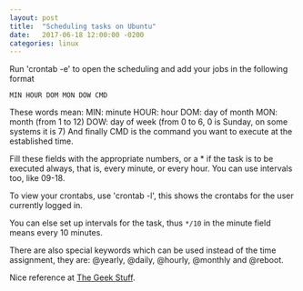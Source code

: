 ```yaml
---
layout: post
title:  "Scheduling tasks on Ubuntu"
date:   2017-06-18 12:00:00 -0200
categories: linux
---
```


Run 'crontab -e' to open the scheduling and add your jobs in the following format

    MIN HOUR DOM MON DOW CMD

These words mean:
MIN: minute
HOUR: hour
DOM: day of month
MON: month (from 1 to 12)
DOW: day of week (from 0 to 6, 0 is Sunday, on some systems it is 7)
And finally CMD is the command you want to execute at the established time.

Fill these fields with the appropriate numbers, or a * if the task is to be executed always, that is,
every minute, or every hour. You can use intervals too, like 09-18.

To view your crontabs, use 'crontab -l', this shows the crontabs for the user currently logged in.

You can else set up intervals for the task, thus `*/10` in the minute field means every 10 minutes.

There are also special keywords which can be used instead of the time assignment, they are: @yearly, @daily, @hourly, @monthly and @reboot.

Nice reference at [The Geek Stuff][geek].

[geek]: http://www.thegeekstuff.com/2009/06/15-practical-crontab-examples
